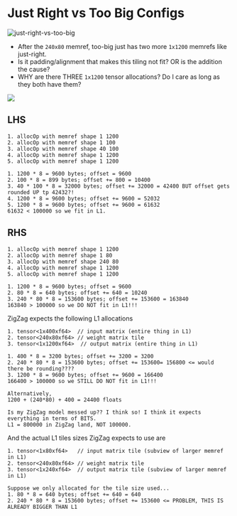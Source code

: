 # Just Right vs Too Big Configs

![just-right-vs-too-big](/home/hoppip/Quidditch/zigzag_tiling/grapeFruit/debugging/no-double-buffering/just-right-vs-too-big.png)

- After the `240x80` memref, too-big just has two more `1x1200` memrefs like just-right.
- Is it padding/alignment that makes this tiling not fit? OR is the addition the cause?
- WHY are there THREE `1x1200` tensor allocations? Do I care as long as they both have them?

![](/home/hoppip/Quidditch/zigzag_tiling/grapeFruit/debugging/no-double-buffering/better-comparison2.png)

## LHS

```
1. allocOp with memref shape 1 1200 
2. allocOp with memref shape 1 100 
3. allocOp with memref shape 40 100  
4. allocOp with memref shape 1 1200  
5. allocOp with memref shape 1 1200  

1. 1200 * 8 = 9600 bytes; offset = 9600
2. 100 * 8 = 899 bytes; offset += 800 = 10400
3. 40 * 100 * 8 = 32000 bytes; offset += 32000 = 42400 BUT offset gets rounded UP tp 42432?!
4. 1200 * 8 = 9600 bytes; offset += 9600 = 52032
5. 1200 * 8 = 9600 bytes; offset += 9600 = 61632
61632 < 100000 so we fit in L1.
```

## RHS

```
1. allocOp with memref shape 1 1200
2. allocOp with memref shape 1 80  
3. allocOp with memref shape 240 80
4. allocOp with memref shape 1 1200
5. allocOp with memref shape 1 1200

1. 1200 * 8 = 9600 bytes; offset = 9600
2. 80 * 8 = 640 bytes; offset += 640 = 10240
3. 240 * 80 * 8 = 153600 bytes; offset += 153600 = 163840
163840 > 100000 so we DO NOT fit in L1!!!
```

ZigZag expects the following L1 allocations

```
1. tensor<1x400xf64>  // input matrix (entire thing in L1)
2. tensor<240x80xf64> // weight matrix tile
3. tensor<1x1200xf64>  // output matrix (entire thing in L1)

1. 400 * 8 = 3200 bytes; offset += 3200 = 3200
2. 240 * 80 * 8 = 153600 bytes; offset += 153600= 156800 <= would there be rounding????
3. 1200 * 8 = 9600 bytes; offset += 9600 = 166400
166400 > 100000 so we STILL DO NOT fit in L1!!!

Alternatively,
1200 + (240*80) + 400 = 24400 floats

Is my ZigZag model messed up?? I think so! I think it expects everything in terms of BITS.
L1 = 800000 in ZigZag land, NOT 100000.
```

And the actual L1 tiles sizes ZigZag expects to use are

```
1. tensor<1x80xf64>   // input matrix tile (subview of larger memref in L1)
2. tensor<240x80xf64> // weight matrix tile
3. tensor<1x240xf64>  // output matrix tile (subview of larger memref in L1)

Suppose we only allocated for the tile size used...
1. 80 * 8 = 640 bytes; offset += 640 = 640
2. 240 * 80 * 8 = 153600 bytes; offset += 153600 <= PROBLEM, THIS IS ALREADY BIGGER THAN L1
```



